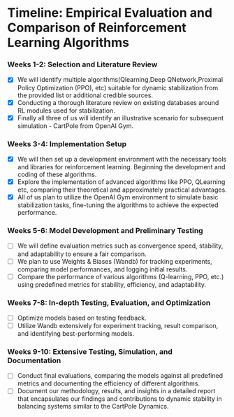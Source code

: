 # Timeline: Empirical Evaluation and Comparison of Reinforcement Learning Algorithms

### Weeks 1-2: Selection and Literature Review
  - [x] We will identify multiple algorithms(Qlearning,Deep QNetwork,Proximal Policy Optimization (PPO), etc) suitable for dynamic stabilization from the provided list or additional credible sources. 
  - [x] Conducting a thorough literature review on existing databases around RL modules used for stabilization. 
  - [x] Finally all three of us will identify an illustrative scenario for subsequent simulation - CartPole from OpenAI Gym.

### Weeks 3-4: Implementation Setup
  - [x] We will then set up a development environment with the necessary tools and libraries for reinforcement learning. Beginning the development and coding of these algorithms.
  - [x] Explore the implementation of advanced algorithms like PPO, QLearning etc, comparing their theoretical and approximately practical advantages.
  - [x] All of us plan to utilize the OpenAI Gym environment to simulate basic stabilization tasks, fine-tuning the algorithms to achieve the expected performance.

### Weeks 5-6: Model Development and Preliminary Testing
  - [ ] We will define evaluation metrics such as convergence speed, stability, and adaptability to ensure a fair comparison.
  - [ ] We plan to use Weights & Biases (Wandb) for tracking experiments, comparing model performances, and logging initial results.
  - [ ] Compare the performance of various algorithms (Q-learning, PPO, etc.) using predefined metrics for stability, efficiency, and adaptability.

### Weeks 7-8: In-depth Testing, Evaluation, and Optimization
  - [ ] Optimize models based on testing feedback.
  - [ ] Utilize Wandb extensively for experiment tracking, result comparison, and identifying best-performing models.

### Weeks 9-10: Extensive Testing, Simulation, and Documentation
  - [ ] Conduct final evaluations, comparing the models against all predefined metrics and documenting the efficiency of different algorithms.
  - [ ] Document our methodology, results, and insights in a detailed report that encapsulates our findings and contributions to dynamic stability in balancing systems similar to the CartPole Dynamics.
